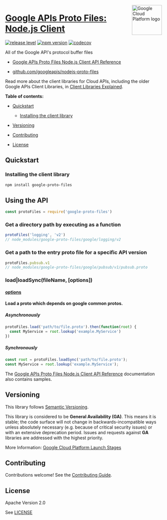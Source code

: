 [//]: # "This README.md file is auto-generated, all changes to this file will be lost."
[//]: # "To regenerate it, use `python -m synthtool`."
<img src="https://avatars2.githubusercontent.com/u/2810941?v=3&s=96" alt="Google Cloud Platform logo" title="Google Cloud Platform" align="right" height="96" width="96"/>

# [Google APIs Proto Files: Node.js Client](https://github.com/googleapis/nodejs-proto-files)

[![release level](https://img.shields.io/badge/release%20level-general%20availability%20%28GA%29-brightgreen.svg?style=flat)](https://cloud.google.com/terms/launch-stages)
[![npm version](https://img.shields.io/npm/v/google-proto-files.svg)](https://www.npmjs.org/package/google-proto-files)
[![codecov](https://img.shields.io/codecov/c/github/googleapis/nodejs-proto-files/master.svg?style=flat)](https://codecov.io/gh/googleapis/nodejs-proto-files)




All of the Google API's protocol buffer files


* [Google APIs Proto Files Node.js Client API Reference][client-docs]

* [github.com/googleapis/nodejs-proto-files](https://github.com/googleapis/nodejs-proto-files)

Read more about the client libraries for Cloud APIs, including the older
Google APIs Client Libraries, in [Client Libraries Explained][explained].

[explained]: https://cloud.google.com/apis/docs/client-libraries-explained

**Table of contents:**


* [Quickstart](#quickstart)

  * [Installing the client library](#installing-the-client-library)


* [Versioning](#versioning)
* [Contributing](#contributing)
* [License](#license)

## Quickstart

### Installing the client library

```bash
npm install google-proto-files
```

## Using the API

```js
const protoFiles = require('google-proto-files')
```

### Get a directory path by executing as a function
```js
protoFiles('logging', 'v2')
// node_modules/google-proto-files/google/logging/v2
```

### Get a path to the entry proto file for a specific API version
```js
protoFiles.pubsub.v1
// node_modules/google-proto-files/google/pubsub/v1/pubsub.proto
```

### load|loadSync(fileName, [options])

#### [options](https://github.com/dcodeIO/protobuf.js/blob/master/src/parse.js#L42-L44)

#### Load a proto which depends on google common protos.
##### Asynchronously
```js
protoFiles.load('path/to/file.proto').then(function(root) {
  const MyService = root.lookup('example.MyService')
})
  ```

##### Synchronously
```js
const root = protoFiles.loadSync('path/to/file.proto');
const MyService = root.lookup('example.MyService');
```



The [Google APIs Proto Files Node.js Client API Reference][client-docs] documentation
also contains samples.

## Versioning

This library follows [Semantic Versioning](http://semver.org/).


This library is considered to be **General Availability (GA)**. This means it
is stable; the code surface will not change in backwards-incompatible ways
unless absolutely necessary (e.g. because of critical security issues) or with
an extensive deprecation period. Issues and requests against **GA** libraries
are addressed with the highest priority.





More Information: [Google Cloud Platform Launch Stages][launch_stages]

[launch_stages]: https://cloud.google.com/terms/launch-stages

## Contributing

Contributions welcome! See the [Contributing Guide](https://github.com/googleapis/nodejs-proto-files/blob/master/CONTRIBUTING.md).

## License

Apache Version 2.0

See [LICENSE](https://github.com/googleapis/nodejs-proto-files/blob/master/LICENSE)

[client-docs]: https://googleapis.dev/nodejs/nodejs-proto-files/latest#reference

[shell_img]: https://gstatic.com/cloudssh/images/open-btn.png
[projects]: https://console.cloud.google.com/project
[billing]: https://support.google.com/cloud/answer/6293499#enable-billing

[auth]: https://cloud.google.com/docs/authentication/getting-started

<a name="reference"></a>
